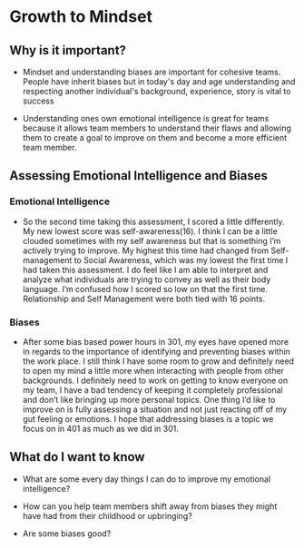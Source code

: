 # Growth to Mindset 

## Why is it important?

- Mindset and understanding biases are important for cohesive teams.  People have inherit biases but in today's day and age understanding and respecting another individual's background, experience, story is vital to success

- Understanding ones own emotional intelligence is great for teams because it allows team members to understand their flaws and allowing them to create a goal to improve on them and become a more efficient team member.

## Assessing Emotional Intelligence and Biases

### Emotional Intelligence

- So the second time taking this assessment, I scored a little differently.  My new lowest score was self-awareness(16).  I think I can be a little clouded sometimes with my self awareness but that is something I’m actively trying to improve.  My highest this time had changed from Self-management to Social Awareness, which was my lowest the first time I had taken this assessment.  I do feel like I am able to interpret and analyze what individuals are trying to convey as well as their body language.  I’m confused how I scored so low on that the first time.  Relationship and Self Management were both tied with 16 points.

### Biases 

- After some bias based power hours in 301, my eyes have opened more in regards to the importance of identifying and preventing biases within the work place.  I still think I have some room to grow and definitely need to open my mind a little more when interacting with people from other backgrounds.  I definitely need to work on getting to know everyone on my team, I have a bad tendency of keeping it completely professional and don’t like bringing up more personal topics.  One thing I’d like to improve on is fully assessing a situation and not just reacting off of my gut feeling or emotions.  I hope that addressing biases is a topic we focus on in 401 as much as we did in 301.

## What do I want to know

- What are some every day things I can do to improve my emotional intelligence?

- How can you help team members shift away from biases they might have had from their childhood or upbringing?

- Are some biases good?